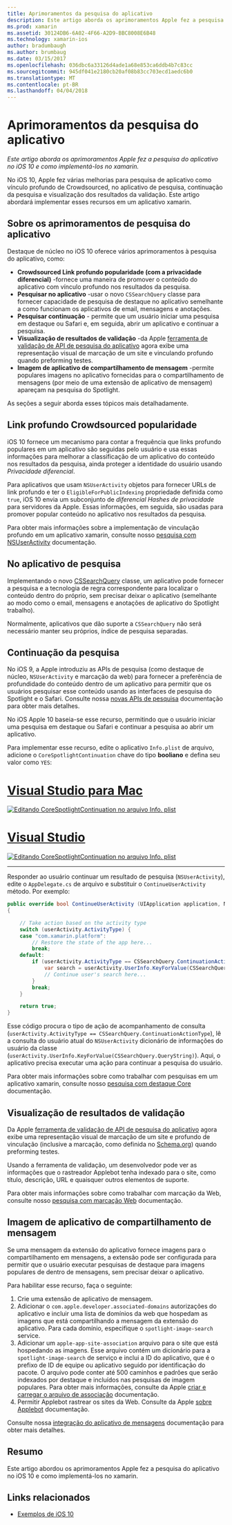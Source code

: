 ```yaml
---
title: Aprimoramentos da pesquisa do aplicativo
description: Este artigo aborda os aprimoramentos Apple fez a pesquisa do aplicativo no iOS 10 e como implementá-los no xamarin.
ms.prod: xamarin
ms.assetid: 30124DB6-6A02-4F66-A2D9-BBC8008E6B48
ms.technology: xamarin-ios
author: bradumbaugh
ms.author: brumbaug
ms.date: 03/15/2017
ms.openlocfilehash: 036dbc6a33126d4ade1a68e853ca6ddb4b7c83cc
ms.sourcegitcommit: 945df041e2180cb20af08b83cc703ecd1aedc6b0
ms.translationtype: MT
ms.contentlocale: pt-BR
ms.lasthandoff: 04/04/2018
---
```

# <a name="app-search-enhancements"></a>Aprimoramentos da pesquisa do aplicativo

_Este artigo aborda os aprimoramentos Apple fez a pesquisa do aplicativo no iOS 10 e como implementá-los no xamarin._

No iOS 10, Apple fez várias melhorias para pesquisa de aplicativo como vínculo profundo de Crowdsourced, no aplicativo de pesquisa, continuação da pesquisa e visualização dos resultados da validação. Este artigo abordará implementar esses recursos em um aplicativo xamarin.

## <a name="about-app-search-enhancements"></a>Sobre os aprimoramentos de pesquisa do aplicativo

Destaque de núcleo no iOS 10 oferece vários aprimoramentos à pesquisa do aplicativo, como:

- **Crowdsourced Link profundo popularidade (com a privacidade diferencial)** -fornece uma maneira de promover o conteúdo do aplicativo com vínculo profundo nos resultados da pesquisa.
- **Pesquisar no aplicativo** -usar o novo `CSSearchQuery` classe para fornecer capacidade de pesquisa de destaque no aplicativo semelhante a como funcionam os aplicativos de email, mensagens e anotações.
- **Pesquisar continuação** - permite que um usuário iniciar uma pesquisa em destaque ou Safari e, em seguida, abrir um aplicativo e continuar a pesquisa.
- **Visualização de resultados de validação** -da Apple [ferramenta de validação de API de pesquisa do aplicativo](https://search.developer.apple.com/appsearch-validation-tool) agora exibe uma representação visual de marcação de um site e vinculando profundo quando preforming testes.
- **Imagem de aplicativo de compartilhamento de mensagem** -permite populares imagens no aplicativo fornecidas para o compartilhamento de mensagens (por meio de uma extensão de aplicativo de mensagem) apareçam na pesquisa do Spotlight.

As seções a seguir aborda esses tópicos mais detalhadamente.

## <a name="crowdsourced-deep-link-popularity"></a>Link profundo Crowdsourced popularidade

iOS 10 fornece um mecanismo para contar a frequência que links profundo populares em um aplicativo são seguidas pelo usuário e usa essas informações para melhorar a classificação de um aplicativo do conteúdo nos resultados da pesquisa, ainda proteger a identidade do usuário usando  *Privacidade diferencial*.

Para aplicativos que usam `NSUserActivity` objetos para fornecer URLs de link profundo e ter o `EligibleForPublicIndexing` propriedade definida como `true`, iOS 10 envia um subconjunto de *diferencial Hashes de privacidade* para servidores da Apple. Essas informações, em seguida, são usadas para promover popular conteúdo no aplicativo nos resultados da pesquisa.

Para obter mais informações sobre a implementação de vinculação profundo em um aplicativo xamarin, consulte nosso [pesquisa com NSUserActivity](~/ios/platform/search/nsuseractivity.md) documentação.

## <a name="in-app-searching"></a>No aplicativo de pesquisa

Implementando o novo [CSSearchQuery](https://developer.apple.com/reference/corespotlight/cssearchquery) classe, um aplicativo pode fornecer a pesquisa e a tecnologia de regra correspondente para localizar o conteúdo dentro do próprio, sem precisar deixar o aplicativo (semelhante ao modo como o email, mensagens e anotações de aplicativo do Spotlight trabalho).

Normalmente, aplicativos que dão suporte a `CSSearchQuery` não será necessário manter seu próprios, índice de pesquisa separadas. 

## <a name="search-continuation"></a>Continuação da pesquisa

No iOS 9, a Apple introduziu as APIs de pesquisa (como destaque de núcleo, `NSUserActivity` e marcação da web) para fornecer a preferência de profundidade do conteúdo dentro de um aplicativo para permitir que os usuários pesquisar esse conteúdo usando as interfaces de pesquisa do Spotlight e o Safari. Consulte nossa [novas APIs de pesquisa](~/ios/platform/search/index.md) documentação para obter mais detalhes.

No iOS Apple 10 baseia-se esse recurso, permitindo que o usuário iniciar uma pesquisa em destaque ou Safari e continuar a pesquisa ao abrir um aplicativo. 

Para implementar esse recurso, edite o aplicativo `Info.plist` de arquivo, adicione o `CoreSpotlightContinuation` chave do tipo **booliano** e defina seu valor como `YES`:

# <a name="visual-studio-for-mactabvsmac"></a>[Visual Studio para Mac](#tab/vsmac)

[![](app-search-enhancements-images/search01.png "Editando CoreSpotlightContinuation no arquivo Info. plist")](app-search-enhancements-images/search01.png#lightbox)

# <a name="visual-studiotabvswin"></a>[Visual Studio](#tab/vswin)

[![](app-search-enhancements-images/searchw01.png "Editando CoreSpotlightContinuation no arquivo Info. plist")](app-search-enhancements-images/search01.png#lightbox)

-----

Responder ao usuário continuar um resultado de pesquisa (`NSUserActivity`), edite o `AppDelegate.cs` de arquivo e substituir o `ContinueUserActivity` método. Por exemplo:

```csharp
public override bool ContinueUserActivity (UIApplication application, NSUserActivity userActivity, UIApplicationRestorationHandler completionHandler)
{

    // Take action based on the activity type
    switch (userActivity.ActivityType) {
    case "com.xamarin.platform":
        // Restore the state of the app here...
        break;
    default:
        if (userActivity.ActivityType == CSSearchQuery.ContinuationActionType) {
            var search = userActivity.UserInfo.KeyForValue(CSSearchQuery.QueryString);
            // Continue user's search here...
        }
        break;
    }

    return true;
}
```

Esse código procura o tipo de ação de acompanhamento de consulta (`userActivity.ActivityType == CSSearchQuery.ContinuationActionType`), lê a consulta do usuário atual do `NSUserActivity` dicionário de informações do usuário da classe (`userActivity.UserInfo.KeyForValue(CSSearchQuery.QueryString)`). Aqui, o aplicativo precisa executar uma ação para continuar a pesquisa do usuário.

Para obter mais informações sobre como trabalhar com pesquisas em um aplicativo xamarin, consulte nosso [pesquisa com destaque Core](~/ios/platform/search/corespotlight.md) documentação.

## <a name="visualization-of-validation-results"></a>Visualização de resultados de validação

Da Apple [ferramenta de validação de API de pesquisa do aplicativo](https://search.developer.apple.com/appsearch-validation-tool) agora exibe uma representação visual de marcação de um site e profundo de vinculação (inclusive a marcação, como definida no [Schema.org](http://schema.org/)) quando preforming testes.

Usando a ferramenta de validação, um desenvolvedor pode ver as informações que o rastreador Applebot tenha indexado para o site, como título, descrição, URL e quaisquer outros elementos de suporte.

Para obter mais informações sobre como trabalhar com marcação da Web, consulte nosso [pesquisa com marcação Web](~/ios/platform/search/web-markup.md) documentação.

## <a name="message-app-image-sharing"></a>Imagem de aplicativo de compartilhamento de mensagem

Se uma mensagem da extensão do aplicativo fornece imagens para o compartilhamento em mensagens, a extensão pode ser configurada para permitir que o usuário executar pesquisas de destaque para imagens populares de dentro de mensagens, sem precisar deixar o aplicativo.

Para habilitar esse recurso, faça o seguinte:

1. Crie uma extensão de aplicativo de mensagem.
2. Adicionar o `com.apple.developer.associated-domains` autorizações do aplicativo e incluir uma lista de domínios da web que hospedam as imagens que está compartilhando a mensagem da extensão do aplicativo. Para cada domínio, especifique o `spotlight-image-search` service.
3. Adicionar um `apple-app-site-association` arquivo para o site que está hospedando as imagens. Esse arquivo contém um dicionário para a `spotlight-image-search` de serviço e inclui a ID do aplicativo, que é o prefixo de ID de equipe ou aplicativo seguido por identificação do pacote. O arquivo pode conter até 500 caminhos e padrões que serão indexados por destaque e incluídos nas pesquisas de imagem populares. Para obter mais informações, consulte da Apple [criar e carregar o arquivo de associação](https://developer.apple.com/library/prerelease/content/documentation/General/Conceptual/AppSearch/UniversalLinks.html#//apple_ref/doc/uid/TP40016308-CH12-SW4) documentação.
4. Permitir Applebot rastrear os sites da Web. Consulte da Apple [sobre Applebot](https://support.apple.com/en-us/HT204683) documentação.

Consulte nossa [integração do aplicativo de mensagens](~/ios/platform/message-app-integration/index.md) documentação para obter mais detalhes.

## <a name="summary"></a>Resumo

Este artigo abordou os aprimoramentos Apple fez a pesquisa do aplicativo no iOS 10 e como implementá-los no xamarin.



## <a name="related-links"></a>Links relacionados

- [Exemplos de iOS 10](https://developer.xamarin.com/samples/ios/iOS10/)
